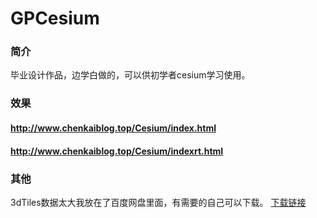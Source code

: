 # GPCesium

### 简介
毕业设计作品，边学白做的，可以供初学者cesium学习使用。

### 效果
#### http://www.chenkaiblog.top/Cesium/index.html
#### http://www.chenkaiblog.top/Cesium/indexrt.html

### 其他
3dTiles数据太大我放在了百度网盘里面，有需要的自己可以下载。
[下载链接](https://pan.baidu.com/s/1JMVCThG4BHD-yPNapDMUmA)
